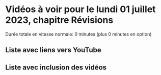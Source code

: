 
# Vidéos à voir pour le lundi 01 juillet 2023, chapitre Révisions

Durée totale en vitesse normale: 0 minutes (plus 0 minutes en option)

## Liste avec liens vers YouTube


## Liste avec inclusion des vidéos

